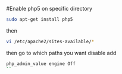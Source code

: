 
#Enable php5 on specific directory

```bash
sudo apt-get install php5
```

then

```bash
vi /etc/apache2/sites-available/*
```

then go to which paths you want disable add


```bash
php_admin_value engine Off
``